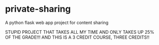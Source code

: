 # private-sharing
A python flask web app project for content sharing

STUPID PROJECT THAT TAKES ALL MY TIME AND ONLY TAKES UP 25% OF THE GRADE!!!
AND THIS IS A 3 CREDIT COURSE, THREE CREDITS!!
